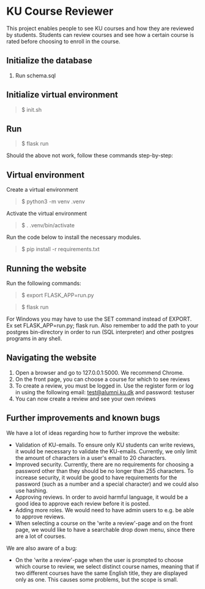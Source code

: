 # KU Course Reviewer

This project enables people to see KU courses and how they are reviewed by students. Students can review courses and see how a certain course is rated before choosing to enroll in the course.

## Initialize the database

1. Run schema.sql


## Initialize virtual environment

> $ init.sh



## Run

> $ flask run


Should the above not work, follow these commands step-by-step:

## Virtual environment

Create a virtual environment

> $ python3 -m venv .venv

Activate the virtual environment

> $ . .venv/bin/activate

Run the code below to install the necessary modules.

> $ pip install -r requirements.txt

## Running the website

Run the following commands:

> $ export FLASK_APP=run.py

> $ flask run

For Windows you may have to use the SET command instead of EXPORT. Ex set FLASK_APP=run.py; flask run. Also remember to add the path to your postgres bin-directory in order to run (SQL interpreter) and other postgres programs in any shell.

## Navigating the website

1. Open a browser and go to 127.0.0.1:5000. We recommend Chrome.
2. On the front page, you can choose a course for which to see reviews
3. To create a review, you must be logged in. Use the register form or log in using the following email: test@alumni.ku.dk and password: testuser
4. You can now create a review and see your own reviews

## Further improvements and known bugs

We have a lot of ideas regarding how to further improve the website:

* Validation of KU-emails. To ensure only KU students can write reviews, it would be necessary to validate the KU-emails. Currently, we only limit the amount of characters in a user's email to 20 characters.
* Improved security. Currently, there are no requirements for choosing a password other than they should be no longer than 255 characters. To increase security, it would be good to have requirements for the password (such as a number and a special character) and we could also use hashing.
* Approving reviews. In order to avoid harmful language, it would be a good idea to approve each review before it is posted.
* Adding more roles. We would need to have admin users to e.g. be able to approve reviews.
* When selecting a course on the 'write a review'-page and on the front page, we would like to have a searchable drop down menu, since there are a lot of courses.

We are also aware of a bug:

* On the 'write a review'-page when the user is prompted to choose which course to review, we select distinct course names, meaning that if two different courses have the same English title, they are displayed only as one. This causes some problems, but the scope is small.
